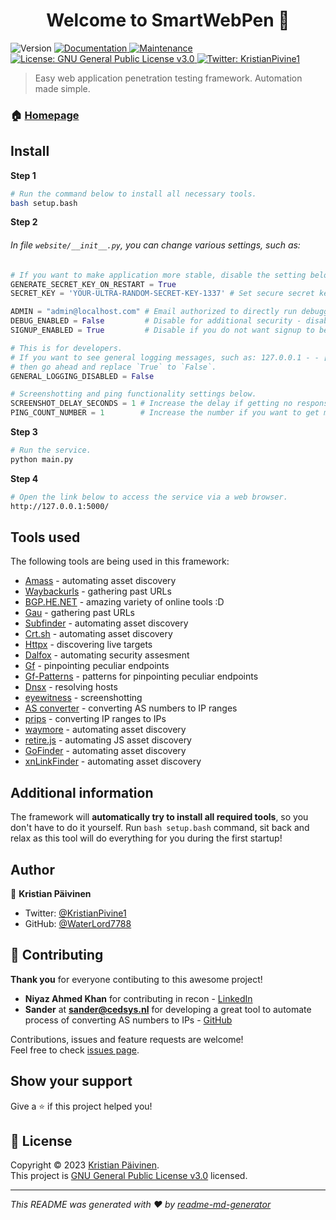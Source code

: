 <h1 align="center">Welcome to SmartWebPen 👋</h1>
<p>
  <img alt="Version" src="https://img.shields.io/badge/version-1.0.0-blue.svg?cacheSeconds=2592000" />
  <a href="https://github.com/WaterLord7788/SmartWebPen#readme" target="_blank">
    <img alt="Documentation" src="https://img.shields.io/badge/documentation-yes-brightgreen.svg" />
  </a>
  <a href="https://github.com/kefranabg/readme-md-generator/graphs/commit-activity" target="_blank">
    <img alt="Maintenance" src="https://img.shields.io/badge/Maintained%3F-yes-green.svg" />
  </a>
  <a href="https://github.com/WaterLord7788/SmartWebPen/blob/main/LICENSE" target="_blank">
    <img alt="License: GNU General Public License v3.0" src="https://img.shields.io/github/license/WaterLord7788/SmartWebPen" />
  </a>
  <a href="https://twitter.com/KristianPivine1" target="_blank">
    <img alt="Twitter: KristianPivine1" src="https://img.shields.io/twitter/follow/KristianPivine1.svg?style=social" />
  </a>
</p>

> Easy web application penetration testing framework. Automation made simple.

### 🏠 [Homepage](https://github.com/WaterLord7788/SmartWebPen#readme)

## Install

<b>Step 1 </b>
```sh
# Run the command below to install all necessary tools.
bash setup.bash
```

<b>Step 2</b>

###### In file `website/__init__.py`, you can change various settings, such as:

```python
# If you want to make application more stable, disable the setting below by setting the value to `False`.
GENERATE_SECRET_KEY_ON_RESTART = True
SECRET_KEY = 'YOUR-ULTRA-RANDOM-SECRET-KEY-1337' # Set secure secret key, if auto-generation of secret keys is disabled. 

ADMIN = "admin@localhost.com" # Email authorized to directly run debugging functionalities, if value below is set to `True`.
DEBUG_ENABLED = False         # Disable for additional security - disables command execution in `/debug`.
SIGNUP_ENABLED = True         # Disable if you do not want signup to be accessible.

# This is for developers.
# If you want to see general logging messages, such as: 127.0.0.1 - - [15/Feb/2013 10:52:22] "GET /index.html HTTP/1.1" 200
# then go ahead and replace `True` to `False`.
GENERAL_LOGGING_DISABLED = False

# Screenshotting and ping functionality settings below.
SCREENSHOT_DELAY_SECONDS = 1 # Increase the delay if getting no responses from alive targets.
PING_COUNT_NUMBER = 1        # Increase the number if you want to get more accurate results.
```

<b>Step 3</b>
```sh
# Run the service.
python main.py
```

<b>Step 4</b>
```sh
# Open the link below to access the service via a web browser.
http://127.0.0.1:5000/
```


## Tools used
The following tools are being used in this framework:
* [Amass](https://github.com/owasp-amass/amass) - automating asset discovery
* [Waybackurls](https://github.com/tomnomnom/waybackurls) - gathering past URLs
* [BGP.HE.NET](BGP.HE.NET) - amazing variety of online tools :D
* [Gau](https://github.com/lc/gau) - gathering past URLs
* [Subfinder](https://github.com/projectdiscovery/subfinder) - automating asset discovery
* [Crt.sh](https://crt.sh/) - automating asset discovery
* [Httpx](https://github.com/projectdiscovery/httpx) - discovering live targets
* [Dalfox](https://github.com/hahwul/dalfox) - automating security assesment
* [Gf](https://github.com/tomnomnom/gf) - pinpointing peculiar endpoints
* [Gf-Patterns](https://github.com/1ndianl33t/Gf-Patterns) - patterns for pinpointing peculiar endpoints
* [Dnsx](https://github.com/projectdiscovery/dnsx) - resolving hosts
* [eyewitness](https://github.com/RedSiege/EyeWitness) - screenshotting
* [AS converter](https://gist.github.com/sanderfoobar/6d98bcad533855b1b81b7fdd4e04930e) - converting AS numbers to IP ranges
* [prips](https://gitlab.com/prips/prips) - converting IP ranges to IPs
* [waymore](https://github.com/xnl-h4ck3r/waymore) - automating asset discovery
* [retire.js](https://github.com/RetireJS/retire.js) - automating JS asset discovery
* [GoFinder](https://github.com/kkirsche/gofinder) - automating asset discovery
* [xnLinkFinder](https://github.com/xnl-h4ck3r/xnLinkFinder) - automating asset discovery


## Additional information
The framework will **automatically try to install all required tools**, so you don't have to do it yourself. Run `bash setup.bash` command, sit back and relax as this tool will do everything for you during the first startup!


## Author

👤 **Kristian Päivinen**

* Twitter: [@KristianPivine1](https://twitter.com/KristianPivine1)
* GitHub: [@WaterLord7788](https://github.com/WaterLord7788)

## 🤝 Contributing

**Thank you** for everyone contibuting to this awesome project!
- **Niyaz Ahmed Khan** for contributing in recon - [LinkedIn](https://www.linkedin.com/in/niyaz-khan-093867267)
- **Sander** at **sander@cedsys.nl** for developing a great tool to automate process of converting AS numbers to IPs - [GitHub](https://gist.github.com/sanderfoobar)


Contributions, issues and feature requests are welcome!<br />Feel free to check [issues page](https://github.com/WaterLord7788/SmartWebPen/issues). 


## Show your support

Give a ⭐️ if this project helped you!

## 📝 License

Copyright © 2023 [Kristian Päivinen](https://github.com/WaterLord7788).<br />
This project is [GNU General Public License v3.0](https://github.com/WaterLord7788/SmartWebPen/blob/main/LICENSE) licensed.

***
_This README was generated with ❤️ by [readme-md-generator](https://github.com/kefranabg/readme-md-generator)_